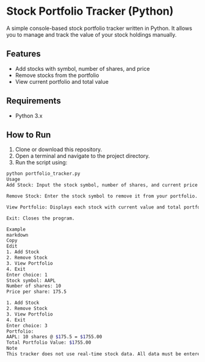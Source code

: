 # Stock Portfolio Tracker (Python)

A simple console-based stock portfolio tracker written in Python. It allows you to manage and track the value of your stock holdings manually.

## Features

- Add stocks with symbol, number of shares, and price
- Remove stocks from the portfolio
- View current portfolio and total value

## Requirements

- Python 3.x

## How to Run

1. Clone or download this repository.
2. Open a terminal and navigate to the project directory.
3. Run the script using:

```bash
python portfolio_tracker.py
Usage
Add Stock: Input the stock symbol, number of shares, and current price per share.

Remove Stock: Enter the stock symbol to remove it from your portfolio.

View Portfolio: Displays each stock with current value and total portfolio value.

Exit: Closes the program.

Example
markdown
Copy
Edit
1. Add Stock
2. Remove Stock
3. View Portfolio
4. Exit
Enter choice: 1
Stock symbol: AAPL
Number of shares: 10
Price per share: 175.5

1. Add Stock
2. Remove Stock
3. View Portfolio
4. Exit
Enter choice: 3
Portfolio:
AAPL: 10 shares @ $175.5 = $1755.00
Total Portfolio Value: $1755.00
Note
This tracker does not use real-time stock data. All data must be entered manually.
